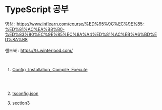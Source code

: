 # TypeScript 공부

영상 : 
https://www.inflearn.com/course/%ED%95%9C%EC%9E%85-%ED%81%AC%EA%B8%B0-%ED%83%80%EC%9E%85%EC%8A%A4%ED%81%AC%EB%A6%BD%ED%8A%B8
<br><br>핸드북 : 
https://ts.winterlood.com/

<br>

1. [Config, Installation, Compile, Execute](section1.md)

<br><br>

2. [tsconfig.json](section2.md)

3. [section3](section3.md)